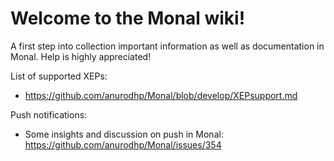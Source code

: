 # **Welcome to the Monal wiki!**

A first step into collection important information as well as documentation in Monal. Help is highly appreciated!

List of supported XEPs:

- https://github.com/anurodhp/Monal/blob/develop/XEPsupport.md

Push notifications:

- Some insights and discussion on push in Monal: https://github.com/anurodhp/Monal/issues/354
